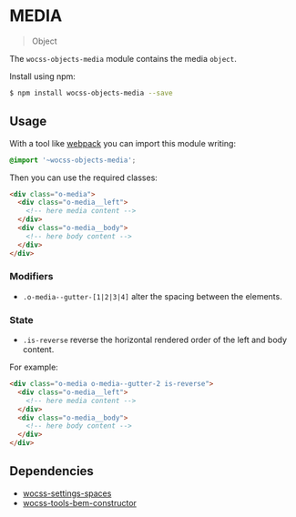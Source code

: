 # MEDIA

> Object

The `wocss-objects-media` module contains the media `object`.

Install using npm:

```sh
$ npm install wocss-objects-media --save
```

## Usage

With a tool like [webpack](https://webpack.github.io/) you can import this module writing:

```scss
@import '~wocss-objects-media';
```

Then you can use the required classes:

```html
<div class="o-media">
  <div class="o-media__left">
    <!-- here media content -->
  </div>
  <div class="o-media__body">
    <!-- here body content -->
  </div>
</div>
```

### Modifiers

* `.o-media--gutter-[1|2|3|4]` alter the spacing between the elements.

### State

* `.is-reverse` reverse the horizontal rendered order of the left and body content.

For example:

```html
<div class="o-media o-media--gutter-2 is-reverse">
  <div class="o-media__left">
    <!-- here media content -->
  </div>
  <div class="o-media__body">
    <!-- here body content -->
  </div>
</div>
```

## Dependencies

* [wocss-settings-spaces](https://github.com/wocss/settings.spaces)
* [wocss-tools-bem-constructor](https://github.com/wocss/tools.bem-constructor)
